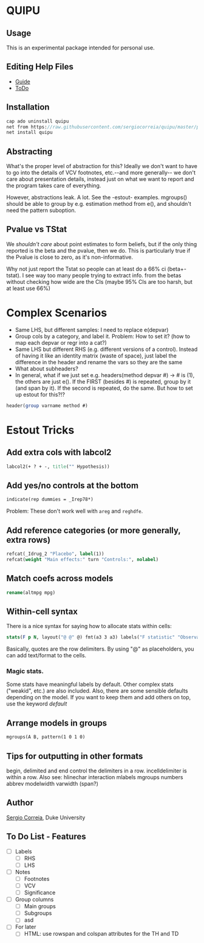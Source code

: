
# QUIPU

## Usage

This is an experimental package intended for personal use.

## Editing Help Files

- [Guide](http://prose.io/#sergiocorreia/quipu/edit/master/Guide.md)
- [ToDo](http://prose.io/#sergiocorreia/quipu/edit/master/ToDo.md)

## Installation

```stata
cap ado uninstall quipu
net from https://raw.githubusercontent.com/sergiocorreia/quipu/master/package/
net install quipu
```

## Abstracting

What's the proper level of abstraction for this? 
Ideally we don't want to have to go into the details of VCV footnotes, etc.--and more generally--
we don't care about presentation details, instead just on what we want to report and the program takes care of everything.

However, abstractions leak. A lot. See the -estout- examples. mgroups() should be able to group by e.g. estimation method from e(),
and shouldn't need the pattern suboption.

## Pvalue vs TStat

We *shouldn't care* about point estimates to form beliefs, but if the only thing reported is the beta and the pvalue, then we do.
This is particularly true if the Pvalue is close to zero, as it's non-informative.

Why not just report the Tstat so people can at least do a 66% ci (beta+-tstat).
I see way too many people trying to extract info. from the betas without checking how wide are the CIs (maybe 95% CIs are too harsh, but at least use 66%)

# Complex Scenarios

- Same LHS, but different samples: I need to replace e(depvar)
- Group cols by a category, and label it. Problem: How to set it? (how to map each depvar or regr into a cat?)
- Same LHS but different RHS (e.g. different versions of a control). Instead of having it like an identity matrix (waste of space), just label the difference in the header and rename the vars so they are the same
- What about subheaders?
- In general, what if we just set e.g. headers(method depvar #) -> # is (1), the others are just e(). If the FIRST (besides #) is repeated, group by it (and span by it). If the second is repeated, do the same. But how to set up estout for this?!?

```stata
header(group varname method #)
```


# Estout Tricks

## Add extra cols with labcol2

```stata
labcol2(+ ? + -, title("" Hypothesis))
```

## Add yes/no controls at the bottom
```stata
indicate(rep dummies = _Irep78*)
```

Problem: These don't work well with `areg` and `reghdfe`.

## Add reference categories (or more generally, extra rows)

```stata
refcat(_Idrug_2 "Placebo", label(1))
refcat(weight "Main effects:" turn "Controls:", nolabel)
```

## Match coefs across models

```stata
rename(altmpg mpg)
```

## Within-cell syntax

There is a nice syntax for saying how to allocate stats within cells:

```stata
stats(F p N, layout("@ @" @) fmt(a3 3 a3) labels("F statistic" "Observations"))
```
Basically, quotes are the row delimiters. By using "@" as placeholders, you can add text/format to the cells.

### Magic stats.

Some stats have meaningful labels by default. Other complex stats ("weakid", etc.) are also included.
Also, there are some sensible defaults depending on the model. If you want to keep them and add others on top, use the keyword *default*

## Arrange models in groups
```stata
mgroups(A B, pattern(1 0 1 0) 
```
## Tips for outputting in other formats

begin, delimited and end control the delimiters in a row. incelldelimiter is within a row. Also see: hlinechar interaction mlabels mgroups numbers abbrev  modelwidth varwidth (span?)

## Author

[Sergio Correia](sergio.correia@gmail.com), Duke University

## To Do List - Features

- [ ] Labels
    - [ ] RHS
    - [ ] LHS
- [ ] Notes
    - [ ] Footnotes
    - [ ] VCV
    - [ ] Significance
- [ ] Group columns
    - [ ] Main groups
    - [ ] Subgroups
    - [ ] asd
- [ ] For later
    - [ ] HTML: use rowspan and colspan attributes for the TH and TD
